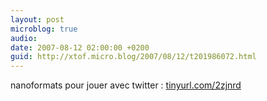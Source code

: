 ```yaml
---
layout: post
microblog: true
audio: 
date: 2007-08-12 02:00:00 +0200
guid: http://xtof.micro.blog/2007/08/12/t201986072.html
---
```

nanoformats pour jouer avec twitter : [tinyurl.com/2zjnrd](http://tinyurl.com/2zjnrd)
